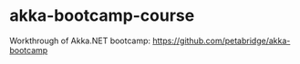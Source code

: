 # akka-bootcamp-course
Workthrough of Akka.NET bootcamp: https://github.com/petabridge/akka-bootcamp
